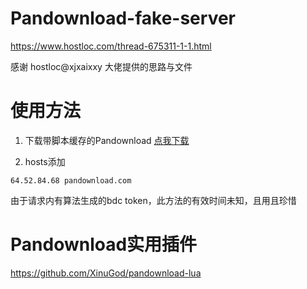 # Pandownload-fake-server
https://www.hostloc.com/thread-675311-1-1.html

感谢 hostloc@xjxaixxy 大佬提供的思路与文件
# 使用方法
1. 下载带脚本缓存的Pandownload
[点我下载](https://github.com/XinuGod/pandownload-fake-server/blob/master/PanDownload_add_temp.zip?raw=true)

2. hosts添加
```
64.52.84.68 pandownload.com
```
由于请求内有算法生成的bdc token，此方法的有效时间未知，且用且珍惜
# Pandownload实用插件
https://github.com/XinuGod/pandownload-lua
